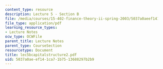 ```yaml
---
content_type: resource
description: Lecture 5 - Section B
file: /media/courses/15-402-finance-theory-ii-spring-2003/5037a0aeef141ca71b7513688297b2b9_lec5bcapitalstructure2.pdf
file_type: application/pdf
learning_resource_types:
- Lecture Notes
ocw_type: OCWFile
parent_title: Lecture Notes
parent_type: CourseSection
resourcetype: Document
title: lec5bcapitalstructure2.pdf
uid: 5037a0ae-ef14-1ca7-1b75-13688297b2b9
---
```

